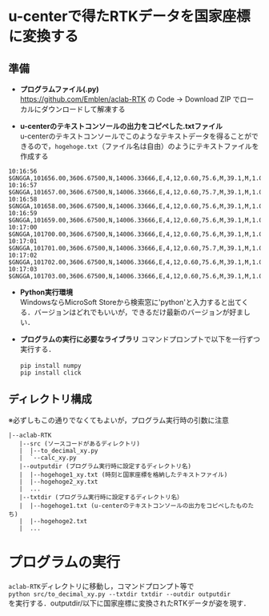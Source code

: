 # u-centerで得たRTKデータを国家座標に変換する

## 準備
- **プログラムファイル(.py)**  
  https://github.com/Emblen/aclab-RTK の Code -> Download ZIP でローカルにダウンロードして解凍する
  
- **u-centerのテキストコンソールの出力をコピペした.txtファイル**  
u-centerのテキストコンソールでこのようなテキストデータを得ることができるので，`hogehoge.txt`（ファイル名は自由）のようにテキストファイルを作成する
```
10:16:56  $GNGGA,101656.00,3606.67500,N,14006.33666,E,4,12,0.60,75.6,M,39.1,M,1.0,0004*55
10:16:57  $GNGGA,101657.00,3606.67500,N,14006.33666,E,4,12,0.60,75.7,M,39.1,M,1.0,0004*56
10:16:58  $GNGGA,101658.00,3606.67500,N,14006.33666,E,4,12,0.60,75.6,M,39.1,M,1.0,0004*59
10:16:59  $GNGGA,101659.00,3606.67500,N,14006.33666,E,4,12,0.60,75.6,M,39.1,M,1.0,0004*58
10:17:00  $GNGGA,101700.00,3606.67500,N,14006.33666,E,4,12,0.60,75.6,M,39.1,M,1.0,0004*55
10:17:01  $GNGGA,101701.00,3606.67500,N,14006.33666,E,4,12,0.60,75.7,M,39.1,M,1.0,0004*54
10:17:02  $GNGGA,101702.00,3606.67500,N,14006.33666,E,4,12,0.60,75.6,M,39.1,M,1.0,0004*57
10:17:03  $GNGGA,101703.00,3606.67500,N,14006.33666,E,4,12,0.60,75.6,M,39.1,M,1.0,0004*57
```
- **Python実行環境**  
  WindowsならMicroSoft Storeから検索窓に'python'と入力すると出てくる．バージョンはどれでもいいが，できるだけ最新のバージョンが好ましい．
  
- **プログラムの実行に必要なライブラリ** 
  コマンドプロンプトで以下を一行ずつ実行する．
  ```
  pip install numpy　　
  pip install click
  ```
## ディレクトリ構成
※必ずしもこの通りでなくてもよいが，プログラム実行時の引数に注意
```
|--aclab-RTK
   |--src (ソースコードがあるディレクトリ)
   |  |--to_decimal_xy.py
   |  `--calc_xy.py
   |--outputdir (プログラム実行時に設定するディレクトリ名)
   |  |--hogehoge1_xy.txt (時刻と国家座標を格納したテキストファイル)
   |  |--hogehoge2_xy.txt
   |  ...
   |--txtdir (プログラム実行時に設定するディレクトリ名）
   |  |--hogehoge1.txt (u-centerのテキストコンソールの出力をコピペしたものたち)
   |  |--hogehoge2.txt
   |  ...
```
# プログラムの実行
`aclab-RTK`ディレクトリに移動し，コマンドプロンプト等で  
`python src/to_decimal_xy.py --txtdir txtdir --outdir outputdir`  
を実行する．outputdir/以下に国家座標に変換されたRTKデータが姿を現す．
